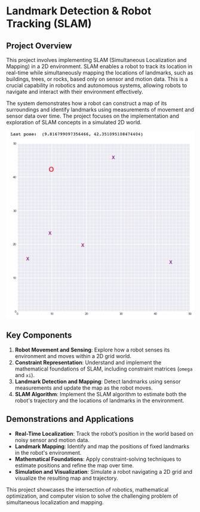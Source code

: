 # Landmark Detection & Robot Tracking (SLAM)

## Project Overview

This project involves implementing SLAM (Simultaneous Localization and Mapping) in a 2D environment. SLAM enables a robot to track its location in real-time while simultaneously mapping the locations of landmarks, such as buildings, trees, or rocks, based only on sensor and motion data. This is a crucial capability in robotics and autonomous systems, allowing robots to navigate and interact with their environment effectively.

The system demonstrates how a robot can construct a map of its surroundings and identify landmarks using measurements of movement and sensor data over time. The project focuses on the implementation and exploration of SLAM concepts in a simulated 2D world.

![2D Robot World with Landmarks](./images/robot_world.png)

## Key Components

1. **Robot Movement and Sensing**: Explore how a robot senses its environment and moves within a 2D grid world.
2. **Constraint Representation**: Understand and implement the mathematical foundations of SLAM, including constraint matrices (`omega` and `xi`).
3. **Landmark Detection and Mapping**: Detect landmarks using sensor measurements and update the map as the robot moves.
4. **SLAM Algorithm**: Implement the SLAM algorithm to estimate both the robot's trajectory and the locations of landmarks in the environment.

## Demonstrations and Applications

- **Real-Time Localization**: Track the robot’s position in the world based on noisy sensor and motion data.
- **Landmark Mapping**: Identify and map the positions of fixed landmarks in the robot's environment.
- **Mathematical Foundations**: Apply constraint-solving techniques to estimate positions and refine the map over time.
- **Simulation and Visualization**: Simulate a robot navigating a 2D grid and visualize the resulting map and trajectory.

This project showcases the intersection of robotics, mathematical optimization, and computer vision to solve the challenging problem of simultaneous localization and mapping.
